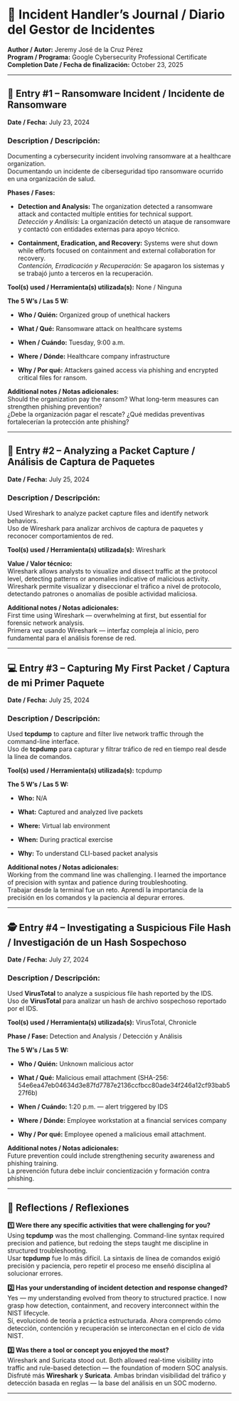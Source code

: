 
# 🧾 **Incident Handler’s Journal / Diario del Gestor de Incidentes**

**Author / Autor:** Jeremy José de la Cruz Pérez  
**Program / Programa:** Google Cybersecurity Professional Certificate  
**Completion Date / Fecha de finalización:** October 23, 2025

---

## 🧩 **Entry #1 – Ransomware Incident / Incidente de Ransomware**

**Date / Fecha:** July 23, 2024

### **Description / Descripción:**

Documenting a cybersecurity incident involving ransomware at a healthcare organization.  
Documentando un incidente de ciberseguridad tipo ransomware ocurrido en una organización de salud.

**Phases / Fases:**

- **Detection and Analysis:** The organization detected a ransomware attack and contacted multiple entities for technical support.  
    _Detección y Análisis:_ La organización detectó un ataque de ransomware y contactó con entidades externas para apoyo técnico.
    
- **Containment, Eradication, and Recovery:** Systems were shut down while efforts focused on containment and external collaboration for recovery.  
    _Contención, Erradicación y Recuperación:_ Se apagaron los sistemas y se trabajó junto a terceros en la recuperación.
    

**Tool(s) used / Herramienta(s) utilizada(s):** None / Ninguna

**The 5 W’s / Las 5 W:**

- **Who / Quién:** Organized group of unethical hackers
    
- **What / Qué:** Ransomware attack on healthcare systems
    
- **When / Cuándo:** Tuesday, 9:00 a.m.
    
- **Where / Dónde:** Healthcare company infrastructure
    
- **Why / Por qué:** Attackers gained access via phishing and encrypted critical files for ransom.
    

**Additional notes / Notas adicionales:**  
Should the organization pay the ransom? What long-term measures can strengthen phishing prevention?  
¿Debe la organización pagar el rescate? ¿Qué medidas preventivas fortalecerían la protección ante phishing?

---

## 🧠 **Entry #2 – Analyzing a Packet Capture / Análisis de Captura de Paquetes**

**Date / Fecha:** July 25, 2024

### **Description / Descripción:**

Used Wireshark to analyze packet capture files and identify network behaviors.  
Uso de Wireshark para analizar archivos de captura de paquetes y reconocer comportamientos de red.

**Tool(s) used / Herramienta(s) utilizada(s):** Wireshark

**Value / Valor técnico:**  
Wireshark allows analysts to visualize and dissect traffic at the protocol level, detecting patterns or anomalies indicative of malicious activity.  
Wireshark permite visualizar y diseccionar el tráfico a nivel de protocolo, detectando patrones o anomalías de posible actividad maliciosa.

**Additional notes / Notas adicionales:**  
First time using Wireshark — overwhelming at first, but essential for forensic network analysis.  
Primera vez usando Wireshark — interfaz compleja al inicio, pero fundamental para el análisis forense de red.

---

## 💻 **Entry #3 – Capturing My First Packet / Captura de mi Primer Paquete**

**Date / Fecha:** July 25, 2024

### **Description / Descripción:**

Used **tcpdump** to capture and filter live network traffic through the command-line interface.  
Uso de **tcpdump** para capturar y filtrar tráfico de red en tiempo real desde la línea de comandos.

**Tool(s) used / Herramienta(s) utilizada(s):** tcpdump

**The 5 W’s / Las 5 W:**

- **Who:** N/A
    
- **What:** Captured and analyzed live packets
    
- **Where:** Virtual lab environment
    
- **When:** During practical exercise
    
- **Why:** To understand CLI-based packet analysis
    

**Additional notes / Notas adicionales:**  
Working from the command line was challenging. I learned the importance of precision with syntax and patience during troubleshooting.  
Trabajar desde la terminal fue un reto. Aprendí la importancia de la precisión en los comandos y la paciencia al depurar errores.

---

## 🕵️ **Entry #4 – Investigating a Suspicious File Hash / Investigación de un Hash Sospechoso**

**Date / Fecha:** July 27, 2024

### **Description / Descripción:**

Used **VirusTotal** to analyze a suspicious file hash reported by the IDS.  
Uso de **VirusTotal** para analizar un hash de archivo sospechoso reportado por el IDS.

**Tool(s) used / Herramienta(s) utilizada(s):** VirusTotal, Chronicle

**Phase / Fase:** Detection and Analysis / Detección y Análisis

**The 5 W’s / Las 5 W:**

- **Who / Quién:** Unknown malicious actor
    
- **What / Qué:** Malicious email attachment (SHA-256: 54e6ea47eb04634d3e87fd7787e2136ccfbcc80ade34f246a12cf93bab527f6b)
    
- **When / Cuándo:** 1:20 p.m. — alert triggered by IDS
    
- **Where / Dónde:** Employee workstation at a financial services company
    
- **Why / Por qué:** Employee opened a malicious email attachment.
    

**Additional notes / Notas adicionales:**  
Future prevention could include strengthening security awareness and phishing training.  
La prevención futura debe incluir concientización y formación contra phishing.

---

## 🧩 **Reflections / Reflexiones**

**1️⃣ Were there any specific activities that were challenging for you?**  
Using **tcpdump** was the most challenging. Command-line syntax required precision and patience, but redoing the steps taught me discipline in structured troubleshooting.  
Usar **tcpdump** fue lo más difícil. La sintaxis de línea de comandos exigió precisión y paciencia, pero repetir el proceso me enseñó disciplina al solucionar errores.

**2️⃣ Has your understanding of incident detection and response changed?**  
Yes — my understanding evolved from theory to structured practice. I now grasp how detection, containment, and recovery interconnect within the NIST lifecycle.  
Sí, evolucionó de teoría a práctica estructurada. Ahora comprendo cómo detección, contención y recuperación se interconectan en el ciclo de vida NIST.

**3️⃣ Was there a tool or concept you enjoyed the most?**  
Wireshark and Suricata stood out. Both allowed real-time visibility into traffic and rule-based detection — the foundation of modern SOC analysis.  
Disfruté más **Wireshark** y **Suricata**. Ambas brindan visibilidad del tráfico y detección basada en reglas — la base del análisis en un SOC moderno.

---
